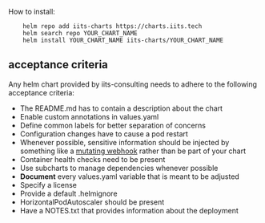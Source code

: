 How to install:

```shell
    helm repo add iits-charts https://charts.iits.tech
    helm search repo YOUR_CHART_NAME
    helm install YOUR_CHART_NAME iits-charts/YOUR_CHART_NAME
```

## acceptance criteria

Any helm chart provided by iits-consulting needs to adhere to the following acceptance criteria:

* The README.md has to contain a description about the chart
* Enable custom annotations in values.yaml
* Define common labels for better separation of concerns
* Configuration changes have to cause a pod restart
* Whenever possible, sensitive information should be injected by something like
  a [mutating webhook](https://banzaicloud.com/docs/bank-vaults/mutating-webhook/) rather than be part of your chart
* Container health checks need to be present
* Use subcharts to manage dependencies whenever possible
* **Document** every values.yaml variable that is meant to be adjusted
* Specify a license
* Provide a default .helmignore
* HorizontalPodAutoscaler should be present
* Have a NOTES.txt that provides information about the deployment
